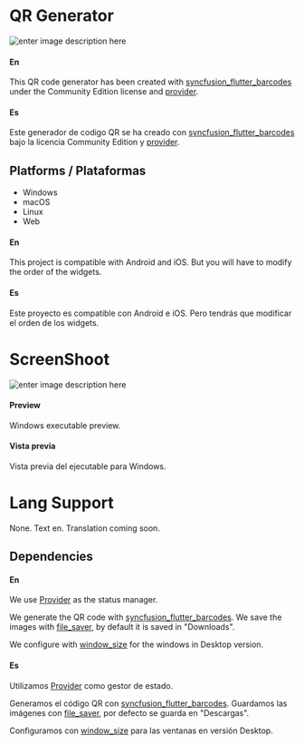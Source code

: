 # QR Generator
![enter image description here](https://images.az.gt/storage/pW0xsb5WxwEAB2ZF8KbTOUnutxsEIPbKqfCSAxqs.jpg)
#### En
This QR code generator has been created with [syncfusion_flutter_barcodes](https://pub.dev/packages/syncfusion_flutter_barcodes) under the Community Edition license and [provider](https://pub.dev/packages/provider).
#### Es
Este generador de codigo QR se ha creado con [syncfusion_flutter_barcodes](https://pub.dev/packages/syncfusion_flutter_barcodes) bajo la licencia Community Edition y [provider](https://pub.dev/packages/provider).

## Platforms / Plataformas

- Windows
- macOS
- Linux
- Web
#### En
This project is compatible with Android and iOS. But you will have to modify the order of the widgets.
#### Es
Este proyecto es compatible con Android e iOS. Pero tendrás que modificar el orden de los widgets.

# ScreenShoot
![enter image description here](https://images.az.gt/storage/QXNq8X6qWXjSOzhuWDGeDhELTqyFGkJDA2bJ8Ja6.jpg)
#### Preview
Windows executable preview.
#### Vista previa
Vista previa del ejecutable para Windows.

# Lang Support
None. Text en.
Translation coming soon.

## Dependencies
#### En

We use [Provider](https://pub.dev/packages/provider) as the status manager.

We generate the QR code with [syncfusion_flutter_barcodes](https://pub.dev/packages/syncfusion_flutter_barcodes).
We save the images with [file_saver](https://pub.dev/packages/file_saver), by default it is saved in "Downloads".

We configure with [window_size](https://github.com/google/flutter-desktop-embedding.git) for the windows in Desktop version.

#### Es
Utilizamos [Provider](https://pub.dev/packages/provider) como gestor de estado.

Generamos el código QR con [syncfusion_flutter_barcodes](https://pub.dev/packages/syncfusion_flutter_barcodes).
Guardamos las imágenes con [file_saver](https://pub.dev/packages/file_saver), por defecto se guarda en "Descargas".

Configuramos con [window_size](https://github.com/google/flutter-desktop-embedding.git) para las ventanas en versión Desktop.